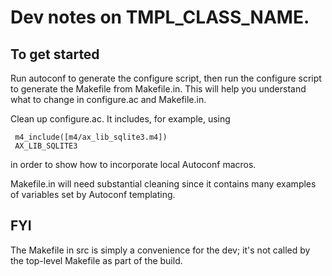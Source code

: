 # Dev notes on TMPL_CLASS_NAME.

## To get started

Run autoconf to generate the configure script, then run the configure script
to generate the Makefile from Makefile.in. This will help you understand what
to change in configure.ac and Makefile.in.

Clean up configure.ac. It includes, for example, using

     m4_include([m4/ax_lib_sqlite3.m4])
     AX_LIB_SQLITE3

in order to show how to incorporate local Autoconf macros.

Makefile.in will need substantial cleaning since it contains many examples of
variables set by Autoconf templating.

## FYI

The Makefile in src is simply a convenience for the dev; it's not called by the
top-level Makefile as part of the build.
